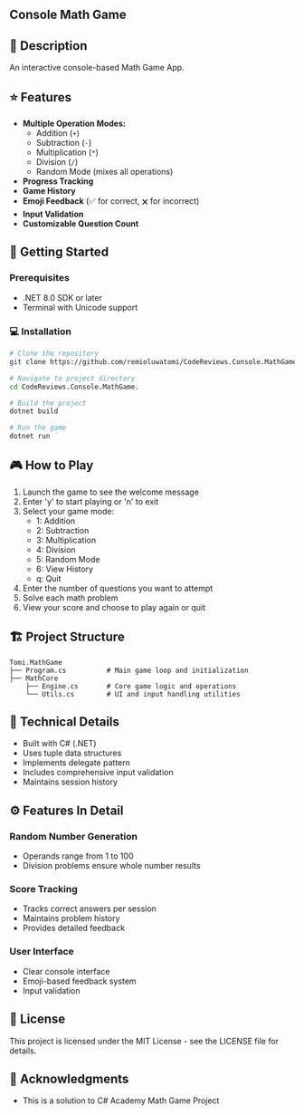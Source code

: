 
## Console Math Game

## 📝 Description

An interactive console-based Math Game App.

## ⭐ Features

- **Multiple Operation Modes:**
  - Addition (`+`)
  - Subtraction (`-`)
  - Multiplication (`*`)
  - Division (`/`)
  - Random Mode (mixes all operations)
- **Progress Tracking**
- **Game History**
- **Emoji Feedback** (✅ for correct, 🗙 for incorrect)
- **Input Validation**
- **Customizable Question Count**

## 🚀 Getting Started

### Prerequisites

- .NET 8.0 SDK or later
- Terminal with Unicode support

### 💻 Installation

```bash
# Clone the repository
git clone https://github.com/remioluwatomi/CodeReviews.Console.MathGame.git

# Navigate to project directory
cd CodeReviews.Console.MathGame.

# Build the project
dotnet build

# Run the game
dotnet run
```

## 🎮 How to Play

1. Launch the game to see the welcome message
2. Enter 'y' to start playing or 'n' to exit
3. Select your game mode:
   - 1: Addition
   - 2: Subtraction
   - 3: Multiplication
   - 4: Division
   - 5: Random Mode
   - 6: View History
   - q: Quit
4. Enter the number of questions you want to attempt
5. Solve each math problem
6. View your score and choose to play again or quit

## 🏗️ Project Structure

```plaintext
Tomi.MathGame
├── Program.cs          # Main game loop and initialization
├── MathCore
    ├── Engine.cs       # Core game logic and operations
    └── Utils.cs        # UI and input handling utilities
```

## 🔧 Technical Details

- Built with C# (.NET)
- Uses tuple data structures
- Implements delegate pattern
- Includes comprehensive input validation
- Maintains session history

## ⚙️ Features In Detail

### Random Number Generation

- Operands range from 1 to 100
- Division problems ensure whole number results

### Score Tracking

- Tracks correct answers per session
- Maintains problem history
- Provides detailed feedback

### User Interface

- Clear console interface
- Emoji-based feedback system
- Input validation

## 📄 License

This project is licensed under the MIT License - see the LICENSE file for details.

## 🙏 Acknowledgments

- This is a solution to C# Academy Math Game Project
